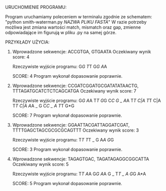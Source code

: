 URUCHOMIENIE PROGRAMU:

Program uruchamiamy poleceniem w terminalu zgodnie ze schematem:
"python smith-waterman.py _NAZWA PLIKU FASTA_"
W razie potrzeby możliwa jest zmiana wartości match, mismatch oraz gap, zmienne odpowiadające im figurują w pliku .py na samej górze.

PRZYKŁADY UŻYCIA:

1. Wprowadzone sekwencje: ACCGTGA, GTGAATA
   Oczekiwany wynik score: 4

   Rzeczywiste wyjście programu:
   G*G
   T*T
   G*G
   A*A

   SCORE: 4
   Program wykonał dopasowanie poprawnie.

2. Wprowadzone sekwencje: CCGATCGGATGCGATATATAACTG, TTTAGATGCATCTCTCAGCATGA
   Oczekiwany wynik score: 7

   Rzeczywiste wyjście programu:
   G*G
   A*A
   T*T
   G*G
   C*C
   G _
   A*A
   T*T
   C|A
   T*T
   C|A
   T*T
   C|A
   A*A
   _ G
   C*C
   _ A
   T*T
   G*G

   SCORE: 7
   Program wykonał dopasowanie poprawnie.

3. Wprowadzone sekwencje: GGAATTACGATTAGGATCGAT, TTTTGAGCTAGCGCGCGCAGTTT
   Oczekiwany wynik score: 3

   Rzeczywiste wyjście programu:
   T*T
   T*T
   _ G
   A*A
   G*G

   SCORE: 3
   Program wykonał dopasowanie poprawnie.

4. Wprowadzone sekwencje: TAGAGTGAC, TAGATAGAGGCGGCATTA
   Oczekiwany wynik score: 5

   Rzeczywiste wyjście programu:
   T*T
   A*A
   G*G
   A*A
   G _
   T*T
   _ A
   G*G
   A*A

   SCORE: 5
   Program wykonał dopasowanie poprawnie.
